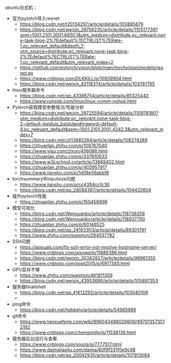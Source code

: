 ubuntu台式机：
* 官方pytotch导入resnet
	* https://blog.csdn.net/t20134297/article/details/103885879
	* https://blog.csdn.net/weixin_39756235/article/details/110517739?spm=1001.2101.3001.6650.1&utm_medium=distribute.pc_relevant.none-task-blog-2%7Edefault%7ECTRLIST%7ERate-1.pc_relevant_default&depth_1-utm_source=distribute.pc_relevant.none-task-blog-2%7Edefault%7ECTRLIST%7ERate-1.pc_relevant_default&utm_relevant_index=2
	* https://github.com/pytorch/vision/blob/main/torchvision/models/resnet.py
	* https://www.cnblogs.com/DLKKILL/p/10939904.html
	* https://blog.csdn.net/weixin_42118374/article/details/103761795
* linux服务器命令
	* https://blog.csdn.net/qq_43386754/article/details/85325442
	* https://www.runoob.com/linux/linux-comm-nohup.html
* Pytorch获取模型参数情况/性能分析
	* https://blog.csdn.net/weixin_39725594/article/details/110978180?utm_medium=distribute.pc_relevant.none-task-blog-2~default~baidujs_baidulandingword~default-4.pc_relevant_default&spm=1001.2101.3001.4242.3&utm_relevant_index=7
	* https://blog.csdn.net/u013685264/article/details/108274289
	* https://zhuanlan.zhihu.com/p/108767040
	* https://www.yisu.com/zixun/456086.html
	* https://zhuanlan.zhihu.com/p/337810633
	* https://www.w3cschool.cn/article/13868402.html
	* https://zhuanlan.zhihu.com/p/403957917
	* https://www.jianshu.com/p/1d09e56abbf8
* torchsummary中inputsize问题
	* https://www.jianshu.com/p/cc4394ccfc36
	* https://blog.csdn.net/qq_24084387/article/details/104432604
* 提升pytorch性能
	* https://zhuanlan.zhihu.com/p/150458898
* 模型可视化
	* https://blog.csdn.net/Wenyuanbo/article/details/118736258
	* https://blog.csdn.net/Wenyuanbo/article/details/118937790
	* https://zhuanlan.zhihu.com/p/60146525
	* https://blog.csdn.net/qq_24193303/article/details/89301791
	* https://www.zhihu.com/question/294537782
* SSH问题
	* https://appuals.com/fix-ssh-error-not-resolve-hostname-server/
	* https://www.cnblogs.com/aisowe/p/11886386.html
	* https://blog.csdn.net/weixin_30342827/article/details/96961355
	* https://www.cnblogs.com/qypt2015/p/6917345.html
* GPU显存不够
	* https://www.zhihu.com/question/461811359
	* https://blog.csdn.net/weixin_43953686/article/details/105897353
* 服务器finallshell
	* https://blog.csdn.net/qq_41612292/article/details/103040109
	* 
* ping命令
	* https://blog.csdn.net/hebbely/article/details/54965989
* git命令
	* https://www.liaoxuefeng.com/wiki/896043488029600/897013573512192
	* https://www.cnblogs.com/chengshifei/p/11538136.html
* 服务器后台运行与查看
	* https://www.cnblogs.com/youza/p/7777517.html
	* https://www.daimajiaoliu.com/daima/60f9f331f0e9c08
	* https://blog.csdn.net/qq_20042935/article/details/107913084